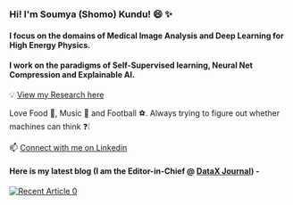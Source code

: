 ### Hi! I'm Soumya (Shomo) Kundu! 😄 :sparkles:
#### I focus on the domains of Medical Image Analysis and Deep Learning for High Energy Physics. 
#### I work on the paradigms of Self-Supervised learning, Neural Net Compression and Explainable AI.
:bulb: [View my Research here](https://www.researchgate.net/profile/Soumya_Kundu9)

Love Food :pizza:, Music :musical_keyboard: and Football :soccer:. Always trying to figure out whether machines can think :question::grey_exclamation:

📫 [Connect with me on Linkedin](https://www.linkedin.com/in/soumya-snigdha-kundu-84b812183/)

#### Here is my latest blog (I am the Editor-in-Chief @ [DataX Journal](https://medium.com/data-science-community-srm)) -
<a target="_blank" href="https://github-readme-medium-recent-article.vercel.app/medium/@/0"><img src="https://github-readme-medium-recent-article.vercel.app/medium/@aymuos15/2" alt="Recent Article 0">
  


<!--
💬 [Visit my Publication on Medium](https://medium.com/data-science-community-srm)
**aymuos15/aymuos15** is a ✨ _special_ ✨ repository because its `README.md` (this file) appears on your GitHub profile.

Here are some ideas to get you started:

- 🔭 I’m currently working on ...
- 🌱 I’m currently learning ...
- 👯 I’m looking to collaborate on ...
- 🤔 I’m looking for help with ...

-  How to reach me: ...
-  Pronouns: ...
- ⚡ Fun fact: ...
[![Soumya's github stats](https://github-readme-stats.vercel.app/api?username=aymuos15&count_private=true&show_icons=true&theme=radical&hide_rank=false)](https://github.com/anuraghazra/github-readme-stats)

  [![Top Langs](https://github-readme-stats.vercel.app/api/top-langs/?username=aymuos15)](https://github.com/anuraghazra/github-readme-stats)
-->

